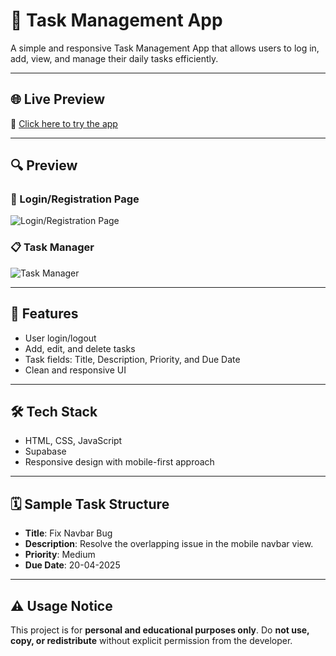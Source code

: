# 📝 Task Management App

A simple and responsive Task Management App that allows users to log in, add, view, and manage their daily tasks efficiently.

---

## 🌐 Live Preview

🔗 [Click here to try the app](https://7kll8f.csb.app/)

---

## 🔍 Preview

### 🔐 Login/Registration Page  
![Login/Registration Page](https://github.com/user-attachments/assets/07c4a5ba-9518-4c78-bd78-7b8ee9b236af)

### 📋 Task Manager  
![Task Manager](https://github.com/user-attachments/assets/f5cc1b28-2f8b-4a14-af25-9a414828f360)

---

## 🚀 Features
- User login/logout
- Add, edit, and delete tasks
- Task fields: Title, Description, Priority, and Due Date
- Clean and responsive UI

---

## 🛠️ Tech Stack
- HTML, CSS, JavaScript
- Supabase
- Responsive design with mobile-first approach

---

## 🗓️ Sample Task Structure

- **Title**: Fix Navbar Bug  
- **Description**: Resolve the overlapping issue in the mobile navbar view.  
- **Priority**: Medium  
- **Due Date**: 20-04-2025  

---

## ⚠️ Usage Notice

This project is for **personal and educational purposes only**. Do **not use, copy, or redistribute** without explicit permission from the developer.
